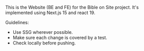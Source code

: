 This is the Website (BE and FE) for the Bible on Site project.
It's implemented using Next.js 15 and react 19.

Guidelines:
- Use SSG wherever possible.
- Make sure each change is covered by a test.
- Check locally before pushing.